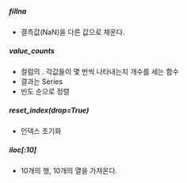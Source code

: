 ##### fillna
- 결측값(NaN)을 다른 값으로 채운다.

##### value_counts
- 컬럼의 . 각값들이 몇 번씩 나타내는지 개수를 세는 함수
- 결과는 Series
- 빈도 순으로 정렬

##### reset_index(drop=True)
- 인덱스 초기화

##### iloc[:10]
- 10개의 행, 10개의 열을 가져온다.